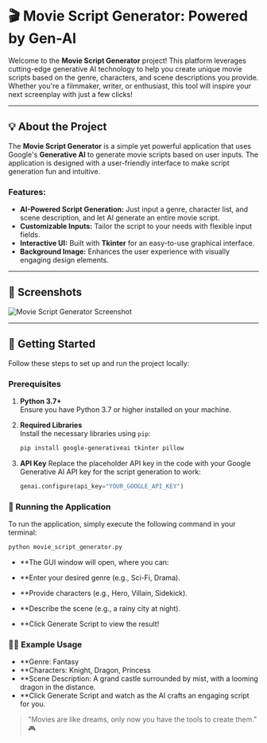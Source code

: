 # 🎬 Movie Script Generator: Powered by Gen-AI

Welcome to the **Movie Script Generator** project! This platform leverages cutting-edge generative AI technology to help you create unique movie scripts based on the genre, characters, and scene descriptions you provide. Whether you're a filmmaker, writer, or enthusiast, this tool will inspire your next screenplay with just a few clicks!

---

## 💡 About the Project

The **Movie Script Generator** is a simple yet powerful application that uses Google's **Generative AI** to generate movie scripts based on user inputs. The application is designed with a user-friendly interface to make script generation fun and intuitive. 

### Features:
- **AI-Powered Script Generation:** Just input a genre, character list, and scene description, and let AI generate an entire movie script.
- **Customizable Inputs:** Tailor the script to your needs with flexible input fields.
- **Interactive UI:** Built with **Tkinter** for an easy-to-use graphical interface.
- **Background Image:** Enhances the user experience with visually engaging design elements.
  
---

## 📸 Screenshots

![Movie Script Generator Screenshot](./App_draft1.jpg) 

---

## 🚀 Getting Started

Follow these steps to set up and run the project locally:

### Prerequisites

1. **Python 3.7+**  
   Ensure you have Python 3.7 or higher installed on your machine.

2. **Required Libraries**  
   Install the necessary libraries using `pip`:
   ```bash
   pip install google-generativeai tkinter pillow
3. **API Key**
   Replace the placeholder API key in the code with your Google Generative AI API key for the script generation to work:
   ```python
   genai.configure(api_key="YOUR_GOOGLE_API_KEY")

### 🔧 Running the Application
To run the application, simply execute the following command in your terminal:
   ```bash
   python movie_script_generator.py
```
- **The GUI window will open, where you can:

 - **Enter your desired genre (e.g., Sci-Fi, Drama).
 - **Provide characters (e.g., Hero, Villain, Sidekick).
 - **Describe the scene (e.g., a rainy city at night).
 - **Click Generate Script to view the result!

### 🧑‍💻 Example Usage
- **Genre: Fantasy
- **Characters: Knight, Dragon, Princess
- **Scene Description: A grand castle surrounded by mist, with a looming dragon in the distance.
- **Click Generate Script and watch as the AI crafts an engaging script for you.


> "Movies are like dreams, only now you have the tools to create them." 🎮


